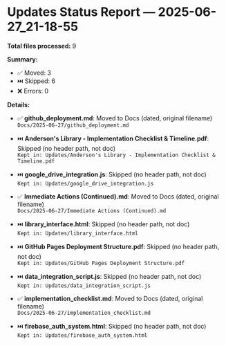 # Updates Status Report — 2025-06-27_21-18-55

**Total files processed:** 9

**Summary:**
- ✅ Moved: 3
- ⏭️ Skipped: 6
- ❌ Errors: 0

**Details:**

- ✅ **github_deployment.md**: Moved to Docs (dated, original filename)  
    `Docs/2025-06-27/github_deployment.md`

- ⏭️ **Anderson's Library - Implementation Checklist & Timeline.pdf**: Skipped (no header path, not doc)  
    `Kept in: Updates/Anderson's Library - Implementation Checklist & Timeline.pdf`

- ⏭️ **google_drive_integration.js**: Skipped (no header path, not doc)  
    `Kept in: Updates/google_drive_integration.js`

- ✅ **Immediate Actions (Continued).md**: Moved to Docs (dated, original filename)  
    `Docs/2025-06-27/Immediate Actions (Continued).md`

- ⏭️ **library_interface.html**: Skipped (no header path, not doc)  
    `Kept in: Updates/library_interface.html`

- ⏭️ **GitHub Pages Deployment Structure.pdf**: Skipped (no header path, not doc)  
    `Kept in: Updates/GitHub Pages Deployment Structure.pdf`

- ⏭️ **data_integration_script.js**: Skipped (no header path, not doc)  
    `Kept in: Updates/data_integration_script.js`

- ✅ **implementation_checklist.md**: Moved to Docs (dated, original filename)  
    `Docs/2025-06-27/implementation_checklist.md`

- ⏭️ **firebase_auth_system.html**: Skipped (no header path, not doc)  
    `Kept in: Updates/firebase_auth_system.html`

